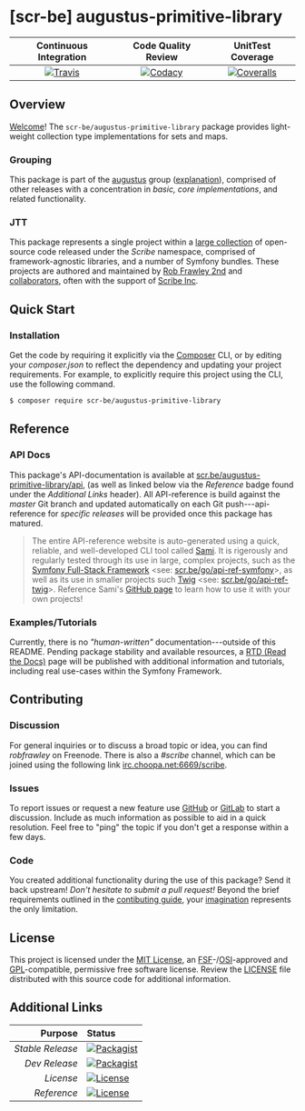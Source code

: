 # [scr-be] augustus-primitive-library

| Continuous Integration |   Code Quality Review   |    UnitTest Coverage    |
|:----------------------:|:-----------------------:|:-----------------------:|
| [![Travis](https://scr.be/augustus-primitive-library/travis_shield)](https://scr.be/augustus-primitive-library/travis) | [![Codacy](https://scr.be/augustus-primitive-library/codacy_shield)](https://scr.be/augustus-primitive-library/codacy) | [![Coveralls](https://scr.be/augustus-primitive-library/coveralls_shield)](https://scr.be/augustus-primitive-library/coveralls) |

## Overview

[Welcome](https://scr.be/go/readme_welcome)!
The `scr-be/augustus-primitive-library` package provides
light-weight collection type implementations for sets and maps.

### Grouping

This package is part of the [augustus](https://scr.be/augustus-primitive-library/group)
group ([explanation](https://scr.be/augustus-primitive-library/group_explanation)),
comprised of other releases with a concentration in 
*basic, core implementations*,
and related functionality.

### JTT

This package represents a single project within a
[large collection](https://scr.be/go/explore) of open-source code released
under the *Scribe* namespace, comprised of framework-agnostic libraries,
and a number of Symfony bundles. These projects are authored and maintained
by [Rob Frawley 2nd](https://scr.be/rmf) and 
[collaborators](https://scr.be/augustus-primitive-library/github_collaborators),
often with the support of [Scribe Inc](https://scr.be/go/scribe-home).

## Quick Start

### Installation

Get the code by requiring it explicitly via the [Composer](https://getcomposer.com)
CLI, or by editing your *composer.json* to reflect the dependency and updating
your project requirements. For example, to explicitly require this project using
the CLI, use the following command.

```bash
$ composer require scr-be/augustus-primitive-library
```

## Reference

### API Docs

This package's API-documentation is available at [scr.be/augustus-primitive-library/api](https://scr.be/augustus-primitive-library/api),
(as well as linked below via the *Reference* badge found under the *Additional Links*
header). All API-reference is build against the *master* Git branch and updated
automatically on each Git push---api-reference for *specific releases* will
be provided once this package has matured.

> The entire API-reference website is auto-generated using a quick,
> reliable, and well-developed CLI tool called [Sami](https://scr.be/go/sami).
> It is rigerously and regularly tested through its use in large, complex projects,
> such as the [Symfony Full-Stack Framework](https://scr.be/go/symfony) 
> <see: [scr.be/go/api-ref-symfony](https://scr.be/go/symfony-api)>, as well
> as its use in smaller projects such
> [Twig](https://scr.be/go/sami-twig)
> <see: [scr.be/go/api-ref-twig](https://scr.be/go/twig-api)>.
> Reference Sami's [GitHub page](https://scr.be/go/sami) to learn how to use
> it with your own projects!

### Examples/Tutorials

Currently, there is no *"human-written"* documentation---outside of this README.
Pending package stability and available resources, a
[RTD (Read the Docs)](https://scr.be/go/rtd) page will be published with
additional information and tutorials, including real use-cases within the Symfony
Framework.

## Contributing

### Discussion

For general inquiries or to discuss a broad topic or idea, you can find
*robfrawley* on Freenode. There is also a *#scribe* channel, which can
be joined using the following link
[irc.choopa.net:6669/scribe](irc://irc.choopa.net:6669/scribe).

### Issues

To report issues or request a new feature use
[GitHub](https://scr.be/augustus-primitive-library/github_issues)
or [GitLab](https://scr.be/augustus-primitive-library/gitlab_issues)
to start a discussion. Include as much information as possible to aid in
a quick resolution. Feel free to "ping" the topic if you don't get a
response within a few days.

### Code

You created additional functionality during the use of this package? Send
it back upstream! *Don't hesitate to submit a pull request!* Beyond the
brief requirements outlined in the
[contibuting guide](https://scr.be/augustus-primitive-library/contributing),
your [imagination](https://scr.be/go/readme_imagination)
represents the only limitation.

## License

This project is licensed under the
[MIT License](https://scr.be/go/mit), an
[FSF](https://scr.be/go/fsf)-/[OSI](https://scr.be/go/osi)-approved
and [GPL](https://scr.be/go/gpl)-compatible, permissive free software
license. Review the
[LICENSE](https://scr.be/augustus-primitive-library/license)
file distributed with this source code for additional information.

## Additional Links

|       Purpose | Status        |
|--------------:|:--------------|
| *Stable Release*    | [![Packagist](https://scr.be/augustus-primitive-library/packagist_shield)](https://scr.be/augustus-primitive-library/packagist) |
| *Dev Release*    | [![Packagist](https://scr.be/augustus-primitive-library/packagist_pre_shield)](https://scr.be/augustus-primitive-library/packagist) |
| *License*    | [![License](https://scr.be/augustus-primitive-library/license_shield)](https://scr.be/augustus-primitive-library/license) |
| *Reference*  | [![License](https://scr.be/augustus-primitive-library/api_shield)](https://scr.be/augustus-primitive-library/api) |
